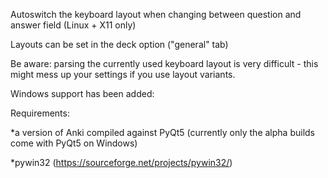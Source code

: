Autoswitch the keyboard layout when changing between question and answer field (Linux + X11 only)

Layouts can be set in the deck option ("general" tab)

Be aware: parsing the currently used keyboard layout is very difficult - this might mess up your settings if you use layout variants.

Windows support has been added:

Requirements: 

*a version of Anki compiled against PyQt5 (currently only the alpha builds come with PyQt5 on Windows)

*pywin32 (https://sourceforge.net/projects/pywin32/)
